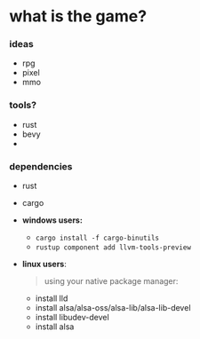 # what is the game?


### ideas
- rpg
- pixel
- mmo


### tools?
- rust
- bevy
-


### dependencies
- rust
- cargo
- **windows users:**
  - `cargo install -f cargo-binutils` </br>
  - `rustup component add llvm-tools-preview`

- **linux users**:
    > using your native package manager:
    - install lld
    - install alsa/alsa-oss/alsa-lib/alsa-lib-devel
    - install libudev-devel
    - install alsa